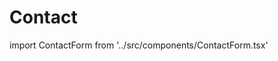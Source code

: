 # Contact

import ContactForm from '../src/components/ContactForm.tsx'

<ContactForm></ContactForm>
